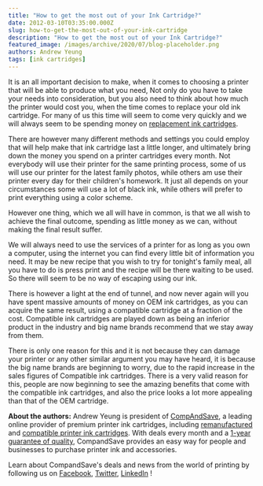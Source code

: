 ```yaml
---
title: "How to get the most out of your Ink Cartridge?"
date: 2012-03-10T03:35:00.000Z
slug: how-to-get-the-most-out-of-your-ink-cartridge
description: "How to get the most out of your Ink Cartridge?"
featured_image: /images/archive/2020/07/blog-placeholder.png
authors: Andrew Yeung
tags: [ink cartridges]
---
```


It is an all important decision to make, when it comes to choosing a printer that will be able to produce what you need, Not only do you have to take your needs into consideration, but you also need to think about how much the printer would cost you, when the time comes to replace your old ink cartridge. For many of us this time will seem to come very quickly and we will always seem to be spending money on [replacement ink cartridges](https://www.compandsave.com/). 

There are however many different methods and settings you could employ that will help make that ink cartridge last a little longer, and ultimately bring down the money you spend on a printer cartridges every month. Not everybody will use their printer for the same printing process, some of us will use our printer for the latest family photos, while others am use their printer every day for their children's homework. It just all depends on your circumstances some will use a lot of black ink, while others will prefer to print everything using a color scheme.

However one thing, which we all will have in common, is that we all wish to achieve the final outcome, spending as little money as we can, without making the final result suffer.

We will always need to use the services of a printer for as long as you own a computer, using the internet you can find every little bit of information you need. It may be new recipe that you wish to try for tonight's family meal, all you have to do is press print and the recipe will be there waiting to be used. So there will seem to be no way of escaping using our ink.

There is however a light at the end of tunnel, and now never again will you have spent massive amounts of money on OEM ink cartridges, as you can acquire the same result, using a compatible cartridge at a fraction of the cost. Compatible ink cartridges are played down as being an inferior product in the industry and big name brands recommend that we stay away from them.

There is only one reason for this and it is not because they can damage your printer or any other similar argument you may have heard, it is because the big name brands are beginning to worry, due to the rapid increase in the sales figures of Compatible ink cartridges. There is a very valid reason for this, people are now beginning to see the amazing benefits that come with the compatible ink cartridges, and also the price looks a lot more appealing than that of the OEM cartridge.

**About the authors:** Andrew Yeung is president of [CompAndSave](https://www.compandsave.com/), a leading online provider of premium printer ink cartridges, including [remanufactured](https://www.compandsave.com/help) and [compatible printer ink cartridges](https://www.compandsave.com/help). With deals every month and a [1-year guarantee of quality](https://www.compandsave.com/help), CompandSave provides an easy way for people and businesses to purchase printer ink and accessories.

Learn about CompandSave's deals and news from the world of printing by following us on [Facebook](https://www.facebook.com/compandsave.ink), [Twitter](https://twitter.com/compandsave), [LinkedIn](https://www.linkedin.com) !